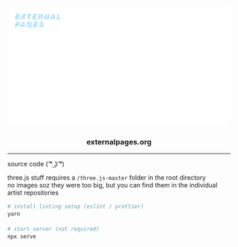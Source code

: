 <p align="center"><img src="images/readme-logo.png"/></p>

### <center>externalpages.org

---

source code ( ͡° ͜ʖ ͡°)

three.js stuff requires a `/three.js-master` folder in the root directory<br>
no images soz they were too big, but you can find them in the individual artist repositories

```bash
# install linting setup (eslint / prettier)
yarn

# start server (not required)
npx serve
```
